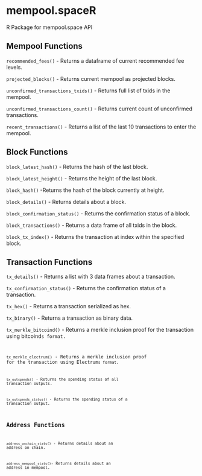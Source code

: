 # mempool.spaceR
R Package for mempool.space API

## Mempool Functions

<code>recommended_fees()</code> - Returns a dataframe of current recommended fee levels.

<code>projected_blocks()</code> - Returns current mempool as projected blocks.

<code>unconfirmed_transactions_txids()</code> - Returns full list of txids in the mempool.

<code>unconfirmed_transactions_count()</code> - Returns current count of unconfirmed transactions.

<code>recent_transactions()</code> - Returns a list of the last 10 transactions to enter the mempool.

## Block Functions

<code>block_latest_hash()</code> - Returns the hash of the last block.

<code>block_latest_height()</code> - Returns the height of the last block.

<code>block_hash()</code> -Returns the hash of the block currently at height.

<code>block_details()</code> - Returns details about a block.

<code>block_confirmation_status()</code> - Returns the confirmation status of a block.

<code>block_transactions()</code> - Returns a data frame of all txids in the block.

<code>block_tx_index()</code> - Returns the transaction at index within the specified block.

## Transaction Functions

<code>tx_details()</code> - Returns a list with 3 data frames about a transaction.

<code>tx_confirmation_status()</code> - Returns the confirmation status of a transaction. 

<code>tx_hex()</code> - Returns a transaction serialized as hex.

<code>tx_binary()</code> - Returns a transaction as binary data.

<code>tx_merkle_bitcoind()</code> - Returns a merkle inclusion proof for the transaction using bitcoind<code>s format.

<code>tx_merkle_electrum()</code> - Returns a merkle inclusion proof for the transaction using Electrum<code>s format.

<code>tx_outspends()</code> - Returns the spending status of all transaction outputs.

<code>tx_outspends_status()</code> - Returns the spending status of a transaction output.

## Address Functions

<code>address_onchain_stats()</code> - Returns details about an address on chain.

<code>address_mempool_stats()</code>- Returns details about an address in mempool.
